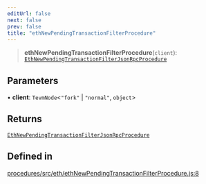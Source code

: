 ```yaml
---
editUrl: false
next: false
prev: false
title: "ethNewPendingTransactionFilterProcedure"
---
```


> **ethNewPendingTransactionFilterProcedure**(`client`): [`EthNewPendingTransactionFilterJsonRpcProcedure`](/reference/tevm/procedures/type-aliases/ethnewpendingtransactionfilterjsonrpcprocedure/)

## Parameters

• **client**: `TevmNode`\<`"fork"` \| `"normal"`, `object`\>

## Returns

[`EthNewPendingTransactionFilterJsonRpcProcedure`](/reference/tevm/procedures/type-aliases/ethnewpendingtransactionfilterjsonrpcprocedure/)

## Defined in

[procedures/src/eth/ethNewPendingTransactionFilterProcedure.js:8](https://github.com/evmts/tevm-monorepo/blob/main/packages/procedures/src/eth/ethNewPendingTransactionFilterProcedure.js#L8)

